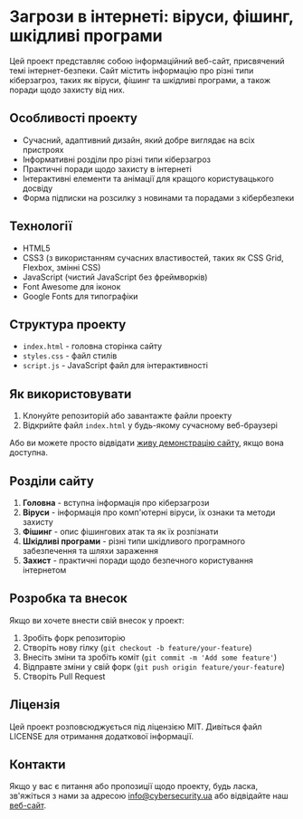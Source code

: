 # Загрози в інтернеті: віруси, фішинг, шкідливі програми

Цей проект представляє собою інформаційний веб-сайт, присвячений темі інтернет-безпеки. Сайт містить інформацію про різні типи кіберзагроз, таких як віруси, фішинг та шкідливі програми, а також поради щодо захисту від них.

## Особливості проекту

- Сучасний, адаптивний дизайн, який добре виглядає на всіх пристроях
- Інформативні розділи про різні типи кіберзагроз
- Практичні поради щодо захисту в інтернеті
- Інтерактивні елементи та анімації для кращого користувацького досвіду
- Форма підписки на розсилку з новинами та порадами з кібербезпеки

## Технології

- HTML5
- CSS3 (з використанням сучасних властивостей, таких як CSS Grid, Flexbox, змінні CSS)
- JavaScript (чистий JavaScript без фреймворків)
- Font Awesome для іконок
- Google Fonts для типографіки

## Структура проекту

- `index.html` - головна сторінка сайту
- `styles.css` - файл стилів
- `script.js` - JavaScript файл для інтерактивності

## Як використовувати

1. Клонуйте репозиторій або завантажте файли проекту
2. Відкрийте файл `index.html` у будь-якому сучасному веб-браузері

Або ви можете просто відвідати [живу демонстрацію сайту](https://your-demo-url.com), якщо вона доступна.

## Розділи сайту

1. **Головна** - вступна інформація про кіберзагрози
2. **Віруси** - інформація про комп'ютерні віруси, їх ознаки та методи захисту
3. **Фішинг** - опис фішингових атак та як їх розпізнати
4. **Шкідливі програми** - різні типи шкідливого програмного забезпечення та шляхи зараження
5. **Захист** - практичні поради щодо безпечного користування інтернетом

## Розробка та внесок

Якщо ви хочете внести свій внесок у проект:

1. Зробіть форк репозиторію
2. Створіть нову гілку (`git checkout -b feature/your-feature`)
3. Внесіть зміни та зробіть коміт (`git commit -m 'Add some feature'`)
4. Відправте зміни у свій форк (`git push origin feature/your-feature`)
5. Створіть Pull Request

## Ліцензія

Цей проект розповсюджується під ліцензією MIT. Дивіться файл LICENSE для отримання додаткової інформації.

## Контакти

Якщо у вас є питання або пропозиції щодо проекту, будь ласка, зв'яжіться з нами за адресою info@cybersecurity.ua або відвідайте наш [веб-сайт](https://your-website.com).